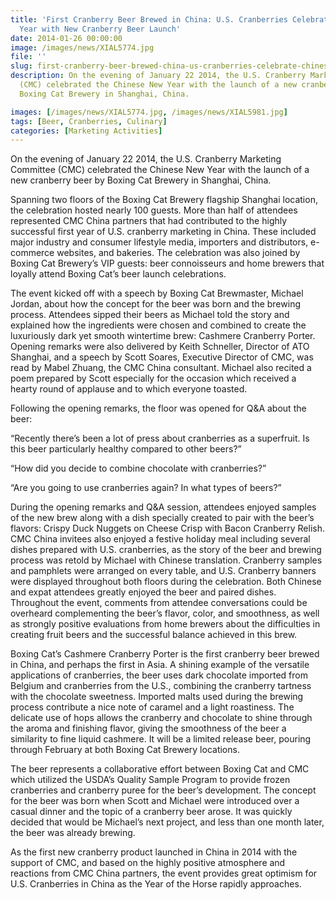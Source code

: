 ```yaml
---
title: 'First Cranberry Beer Brewed in China: U.S. Cranberries Celebrate Chinese New
  Year with New Cranberry Beer Launch'
date: 2014-01-26 00:00:00
image: /images/news/XIAL5774.jpg
file: ''
slug: first-cranberry-beer-brewed-china-us-cranberries-celebrate-chinese-new-year-new-cranberry-beer
description: On the evening of January 22 2014, the U.S. Cranberry Marketing Committee
  (CMC) celebrated the Chinese New Year with the launch of a new cranberry beer by
  Boxing Cat Brewery in Shanghai, China.

images: [/images/news/XIAL5774.jpg, /images/news/XIAL5981.jpg]
tags: [Beer, Cranberries, Culinary]
categories: [Marketing Activities]
---
```

<p>On the evening of January 22 2014, the U.S. Cranberry Marketing Committee (CMC) celebrated the Chinese New Year with the launch of a new cranberry beer by Boxing Cat Brewery in Shanghai, China.</p>
<p>Spanning two floors of the Boxing Cat Brewery flagship Shanghai location, the celebration hosted nearly 100 guests.  More than half of attendees represented CMC China partners that had contributed to the highly successful first year of U.S. cranberry marketing in China.  These included major industry and consumer lifestyle media, importers and distributors, e-commerce websites, and bakeries.  The celebration was also joined by Boxing Cat Brewery’s VIP guests: beer connoisseurs and home brewers that loyally attend Boxing Cat’s beer launch celebrations.</p>
<p>The event kicked off with a speech by Boxing Cat Brewmaster, Michael Jordan, about how the concept for the beer was born and the brewing process.  Attendees sipped their beers as Michael told the story and explained how the ingredients were chosen and combined to create the luxuriously dark yet smooth wintertime brew: Cashmere Cranberry Porter.  Opening remarks were also delivered by Keith Schneller, Director of ATO Shanghai, and a speech by Scott Soares, Executive Director of CMC, was read by Mabel Zhuang, the CMC China consultant.  Michael also recited a poem prepared by Scott especially for the occasion which received a hearty round of applause and to which everyone toasted.</p>
<p>Following the opening remarks, the floor was opened for Q&A about the beer:</p>
<p>“Recently there’s been a lot of press about cranberries as a superfruit.  Is this beer particularly healthy compared to other beers?”</p>
<p>“How did you decide to combine chocolate with cranberries?”</p>
<p>“Are you going to use cranberries again?  In what types of beers?”</p>
<p>During the opening remarks and Q&A session, attendees enjoyed samples of the new brew along with a dish specially created to pair with the beer’s flavors: Crispy Duck Nuggets on Cheese Crisp with Bacon Cranberry Relish.  CMC China invitees also enjoyed a festive holiday meal including several dishes prepared with U.S. cranberries, as the story of the beer and brewing process was retold by Michael with Chinese translation.  Cranberry samples and pamphlets were arranged on every table, and U.S. Cranberry banners were displayed throughout both floors during the celebration.  Both Chinese and expat attendees greatly enjoyed the beer and paired dishes.  Throughout the event, comments from attendee conversations could be overheard complementing the beer’s flavor, color, and smoothness, as well as strongly positive evaluations from home brewers about the difficulties in creating fruit beers and the successful balance achieved in this brew.</p>
<p>Boxing Cat’s Cashmere Cranberry Porter is the first cranberry beer brewed in China, and perhaps the first in Asia.  A shining example of the versatile applications of cranberries, the beer uses dark chocolate imported from Belgium and cranberries from the U.S., combining the cranberry tartness with the chocolate sweetness.  Imported malts used during the brewing process contribute a nice note of caramel and a light roastiness.  The delicate use of hops allows the cranberry and chocolate to shine through the aroma and finishing flavor, giving the smoothness of the beer a similarity to fine liquid cashmere.  It will be a limited release beer, pouring through February at both Boxing Cat Brewery locations.</p>
<p>The beer represents a collaborative effort between Boxing Cat and CMC which utilized the USDA’s Quality Sample Program to provide frozen cranberries and cranberry puree for the beer’s development.  The concept for the beer was born when Scott and Michael were introduced over a casual dinner and the topic of a cranberry beer arose.  It was quickly decided that would be Michael’s next project, and less than one month later, the beer was already brewing.</p>
<p>As the first new cranberry product launched in China in 2014 with the support of CMC, and based on the highly positive atmosphere and reactions from CMC China partners, the event provides great optimism for U.S. Cranberries in China as the Year of the Horse rapidly approaches.</p>

